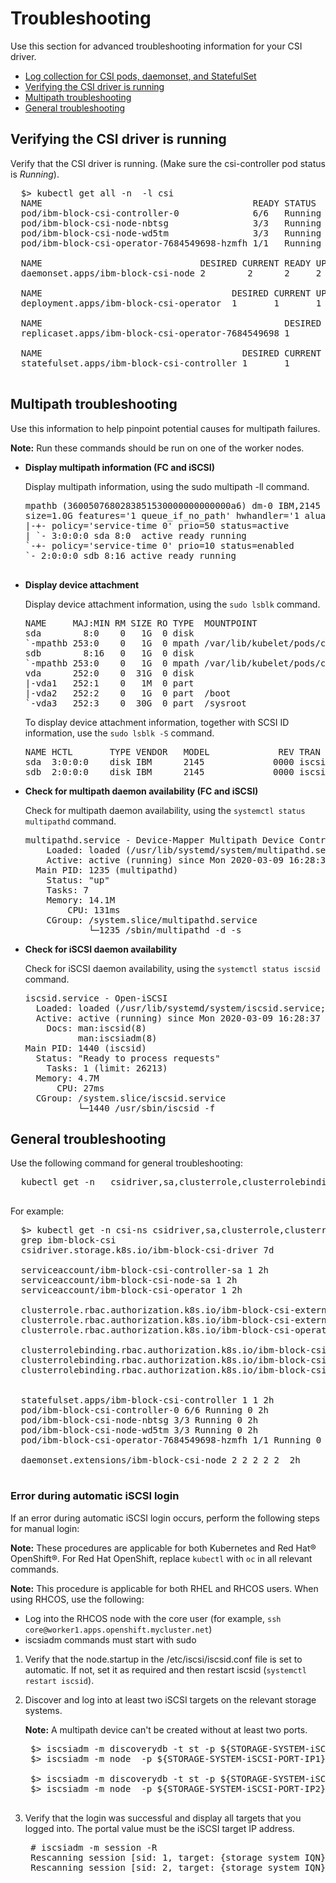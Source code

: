 # Troubleshooting
Use this section for advanced troubleshooting information for your CSI driver.

- [Log collection for CSI pods, daemonset, and StatefulSet](#Log-collection-for-CSI-pods-daemonset-and-StatefulSet)
- [Verifying the CSI driver is running](#Verifying-the-CSI-driver-is-running)
- [Multipath troubleshooting](#Multipath-troubleshooting)
- [General troubleshooting](#General-troubleshooting)

## Verifying the CSI driver is running

  Verify that the CSI driver is running. (Make sure the csi-controller pod status is _Running_).

  <pre>
  $> kubectl get all -n <namespace> -l csi
  NAME                                        READY STATUS  RESTARTS  AGE
  pod/ibm-block-csi-controller-0              6/6   Running 0         2h
  pod/ibm-block-csi-node-nbtsg                3/3   Running 0         2h
  pod/ibm-block-csi-node-wd5tm                3/3   Running 0         2h
  pod/ibm-block-csi-operator-7684549698-hzmfh 1/1   Running 0         2h

  NAME                              DESIRED CURRENT READY UP-TO-DATE  AVAILABLE NODE SELECTOR AGE
  daemonset.apps/ibm-block-csi-node 2        2      2     2           2         <none>        2h

  NAME                                    DESIRED CURRENT UP-TO-DATE  AVAILABLE AGE
  deployment.apps/ibm-block-csi-operator  1       1       1           1         2h

  NAME                                              DESIRED CURRENT READY AGE
  replicaset.apps/ibm-block-csi-operator-7684549698 1       1       1     2h

  NAME                                      DESIRED CURRENT AGE
  statefulset.apps/ibm-block-csi-controller 1       1       2h
  </pre>

## Multipath troubleshooting

Use this information to help pinpoint potential causes for multipath failures.

**Note:** Run these commands should be run on one of the worker nodes.

-   **Display multipath information (FC and iSCSI)**

    Display multipath information, using the sudo multipath -ll command.

    <pre>
    mpathb (3600507680283851530000000000000a6) dm-0 IBM,2145
    size=1.0G features='1 queue_if_no_path' hwhandler='1 alua' wp=rw
    |-+- policy='service-time 0' prio=50 status=active
    | `- 3:0:0:0 sda 8:0  active ready running
    `-+- policy='service-time 0' prio=10 status=enabled
    `- 2:0:0:0 sdb 8:16 active ready running

-   **Display device attachment**

    Display device attachment information, using the `sudo lsblk` command.

    <pre>
    NAME     MAJ:MIN RM SIZE RO TYPE  MOUNTPOINT
    sda        8:0    0   1G  0 disk  
    `-mpathb 253:0    0   1G  0 mpath /var/lib/kubelet/pods/c9fee230-6227-11ea-a0b6-52fdfc072182/volumes/kubernetes.io~csi/pvc-32a7e21b-6227-11ea-a0b6-52fdfc
    sdb        8:16   0   1G  0 disk  
    `-mpathb 253:0    0   1G  0 mpath /var/lib/kubelet/pods/c9fee230-6227-11ea-a0b6-52fdfc072182/volumes/kubernetes.io~csi/pvc-32a7e21b-6227-11ea-a0b6-52fdfc
    vda      252:0    0  31G  0 disk  
    |-vda1   252:1    0   1M  0 part  
    |-vda2   252:2    0   1G  0 part  /boot
    `-vda3   252:3    0  30G  0 part  /sysroot
    </pre>

    To display device attachment information, together with SCSI ID information, use the `sudo lsblk -S` command.

    <pre>
    NAME HCTL       TYPE VENDOR   MODEL             REV TRAN
    sda  3:0:0:0    disk IBM      2145             0000 iscsi
    sdb  2:0:0:0    disk IBM      2145             0000 iscsi
    </pre>

-   **Check for multipath daemon availability (FC and iSCSI)**

    Check for multipath daemon availability, using the `systemctl status multipathd` command.

    <pre>
    multipathd.service - Device-Mapper Multipath Device Controller
        Loaded: loaded (/usr/lib/systemd/system/multipathd.service; enabled; vendor preset: enabled)
        Active: active (running) since Mon 2020-03-09 16:28:37 UTC; 22min ago
      Main PID: 1235 (multipathd)
        Status: "up"
        Tasks: 7
        Memory: 14.1M
            CPU: 131ms
        CGroup: /system.slice/multipathd.service
                └─1235 /sbin/multipathd -d -s
    </pre>

-   **Check for iSCSI daemon availability**

    Check for iSCSI daemon availability, using the `systemctl status iscsid` command.

    <pre>
    iscsid.service - Open-iSCSI
      Loaded: loaded (/usr/lib/systemd/system/iscsid.service; enabled; vendor preset: disabled)
      Active: active (running) since Mon 2020-03-09 16:28:37 UTC; 22min ago
        Docs: man:iscsid(8)
              man:iscsiadm(8)
    Main PID: 1440 (iscsid)
      Status: "Ready to process requests"
        Tasks: 1 (limit: 26213)
      Memory: 4.7M
          CPU: 27ms
      CGroup: /system.slice/iscsid.service
              └─1440 /usr/sbin/iscsid -f
    </pre>

## General troubleshooting

Use the following command for general troubleshooting:

  <pre>
  kubectl get -n <namespace>  csidriver,sa,clusterrole,clusterrolebinding,statefulset,pod,daemonset | grep ibm-block-csi
  </pre>

For example:

  <pre>
  $> kubectl get -n csi-ns csidriver,sa,clusterrole,clusterrolebinding,statefulset,pod,daemonset |
  grep ibm-block-csi
  csidriver.storage.k8s.io/ibm-block-csi-driver 7d

  serviceaccount/ibm-block-csi-controller-sa 1 2h
  serviceaccount/ibm-block-csi-node-sa 1 2h
  serviceaccount/ibm-block-csi-operator 1 2h

  clusterrole.rbac.authorization.k8s.io/ibm-block-csi-external-attacher-clusterrole 2h
  clusterrole.rbac.authorization.k8s.io/ibm-block-csi-external-provisioner-clusterrole 2h
  clusterrole.rbac.authorization.k8s.io/ibm-block-csi-operator 2h

  clusterrolebinding.rbac.authorization.k8s.io/ibm-block-csi-external-attacher-clusterrolebinding 2h
  clusterrolebinding.rbac.authorization.k8s.io/ibm-block-csi-external-provisioner-clusterrolebinding 2h
  clusterrolebinding.rbac.authorization.k8s.io/ibm-block-csi-operator 2h


  statefulset.apps/ibm-block-csi-controller 1 1 2h
  pod/ibm-block-csi-controller-0 6/6 Running 0 2h
  pod/ibm-block-csi-node-nbtsg 3/3 Running 0 2h
  pod/ibm-block-csi-node-wd5tm 3/3 Running 0 2h
  pod/ibm-block-csi-operator-7684549698-hzmfh 1/1 Running 0 2h

  daemonset.extensions/ibm-block-csi-node 2 2 2 2 2 <none> 2h
  </pre>

### Error during automatic iSCSI login

If an error during automatic iSCSI login occurs, perform the following steps for manual login:

**Note:** These procedures are applicable for both Kubernetes and Red Hat® OpenShift®. For Red Hat OpenShift, replace `kubectl` with `oc` in all relevant commands.

**Note:** This procedure is applicable for both RHEL and RHCOS users. When using RHCOS, use the following:

-   Log into the RHCOS node with the core user (for example, `ssh core@worker1.apps.openshift.mycluster.net`)
-   iscsiadm commands must start with sudo

1. Verify that the node.startup in the /etc/iscsi/iscsid.conf file is set to automatic. If not, set it as required and then restart iscsid (`systemctl restart iscsid`).
2. Discover and log into at least two iSCSI targets on the relevant storage systems.

    **Note:** A multipath device can't be created without at least two ports.

    <pre>
    $> iscsiadm -m discoverydb -t st -p ${STORAGE-SYSTEM-iSCSI-PORT-IP1}:3260 --discover
    $> iscsiadm -m node  -p ${STORAGE-SYSTEM-iSCSI-PORT-IP1} --login
        
    $> iscsiadm -m discoverydb -t st -p ${STORAGE-SYSTEM-iSCSI-PORT-IP2}:3260 --discover
    $> iscsiadm -m node  -p ${STORAGE-SYSTEM-iSCSI-PORT-IP2} --login

3. Verify that the login was successful and display all targets that you logged into. The portal value must be the iSCSI target IP address.

    <pre>
    # iscsiadm -m session -R
    Rescanning session [sid: 1, target: {storage system IQN},portal: {storage system iSCSI port IP},{port number}]
    Rescanning session [sid: 2, target: {storage system IQN},portal: {storage system iSCSI port IP},{port number}]
